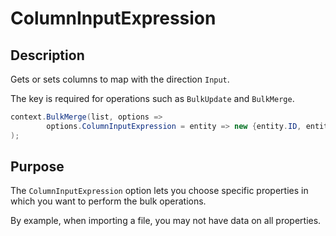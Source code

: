 # ColumnInputExpression

## Description

Gets or sets columns to map with the direction `Input`.

The key is required for operations such as `BulkUpdate` and `BulkMerge`.


```csharp
context.BulkMerge(list, options => 
        options.ColumnInputExpression = entity => new {entity.ID, entity.Code}
); 
```

## Purpose
The `ColumnInputExpression` option lets you choose specific properties in which you want to perform the bulk operations.

By example, when importing a file, you may not have data on all properties.
